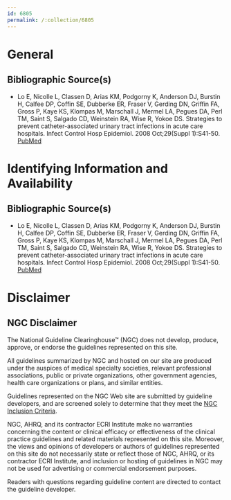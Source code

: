 ```yaml
---
id: 6805
permalink: /:collection/6805
---
```


# General

## Bibliographic Source(s)

- Lo E, Nicolle L, Classen D, Arias KM, Podgorny K, Anderson DJ, Burstin H, Calfee DP, Coffin SE, Dubberke ER, Fraser V, Gerding DN, Griffin FA, Gross P, Kaye KS, Klompas M, Marschall J, Mermel LA, Pegues DA, Perl TM, Saint S, Salgado CD, Weinstein RA, Wise R, Yokoe DS. Strategies to prevent catheter-associated urinary tract infections in acute care hospitals. Infect Control Hosp Epidemiol. 2008 Oct;29(Suppl 1):S41-50. [ PubMed ](http://www.ncbi.nlm.nih.gov/entrez/query.fcgi?cmd=Retrieve&db=pubmed&dopt=Abstract&list_uids=18840088)

# Identifying Information and Availability

## Bibliographic Source(s)

- Lo E, Nicolle L, Classen D, Arias KM, Podgorny K, Anderson DJ, Burstin H, Calfee DP, Coffin SE, Dubberke ER, Fraser V, Gerding DN, Griffin FA, Gross P, Kaye KS, Klompas M, Marschall J, Mermel LA, Pegues DA, Perl TM, Saint S, Salgado CD, Weinstein RA, Wise R, Yokoe DS. Strategies to prevent catheter-associated urinary tract infections in acute care hospitals. Infect Control Hosp Epidemiol. 2008 Oct;29(Suppl 1):S41-50. [ PubMed ](http://www.ncbi.nlm.nih.gov/entrez/query.fcgi?cmd=Retrieve&db=pubmed&dopt=Abstract&list_uids=18840088)

# Disclaimer

## NGC Disclaimer

The National Guideline Clearinghouse™ (NGC) does not develop, produce, approve, or endorse the guidelines represented on this site.

All guidelines summarized by NGC and hosted on our site are produced under the auspices of medical specialty societies, relevant professional associations, public or private organizations, other government agencies, health care organizations or plans, and similar entities.

Guidelines represented on the NGC Web site are submitted by guideline developers, and are screened solely to determine that they meet the [NGC Inclusion Criteria](/help-and-about/summaries/inclusion-criteria).

NGC, AHRQ, and its contractor ECRI Institute make no warranties concerning the content or clinical efficacy or effectiveness of the clinical practice guidelines and related materials represented on this site. Moreover, the views and opinions of developers or authors of guidelines represented on this site do not necessarily state or reflect those of NGC, AHRQ, or its contractor ECRI Institute, and inclusion or hosting of guidelines in NGC may not be used for advertising or commercial endorsement purposes.

Readers with questions regarding guideline content are directed to contact the guideline developer.

